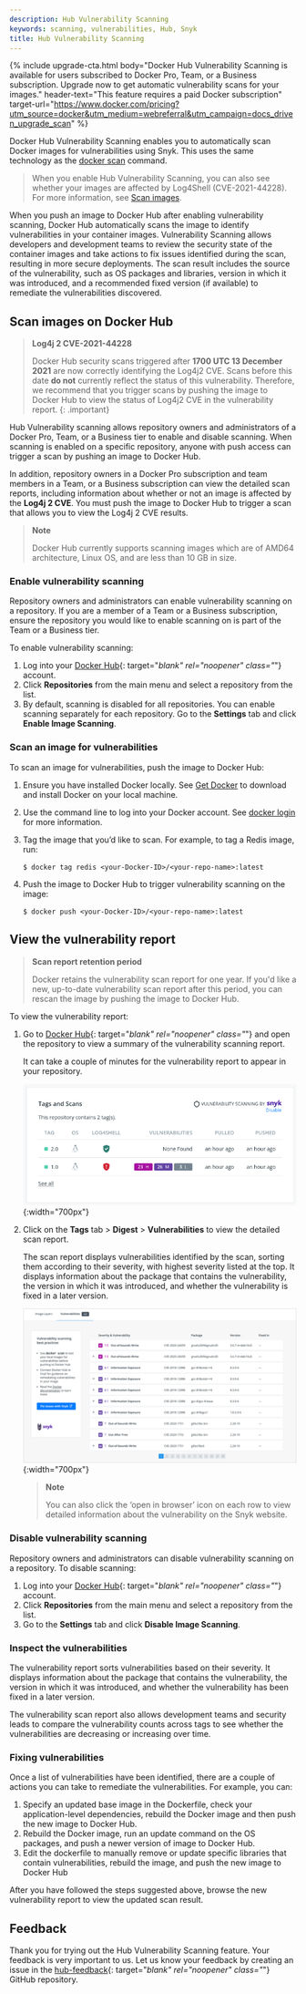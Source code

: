 ```yaml
---
description: Hub Vulnerability Scanning
keywords: scanning, vulnerabilities, Hub, Snyk
title: Hub Vulnerability Scanning
---
```


{% include upgrade-cta.html
  body="Docker Hub Vulnerability Scanning is available for users subscribed to Docker Pro, Team, or a Business subscription. Upgrade now to get automatic vulnerability scans for your images."
  header-text="This feature requires a paid Docker subscription"
  target-url="https://www.docker.com/pricing?utm_source=docker&utm_medium=webreferral&utm_campaign=docs_driven_upgrade_scan"
%}

Docker Hub Vulnerability Scanning enables you to automatically scan Docker
images for vulnerabilities using Snyk. This uses the same technology as the
[docker scan](../engine/scan/index.md) command.

> When you enable Hub Vulnerability Scanning, you can also see whether your
> images are affected by Log4Shell (CVE-2021-44228). For more information, see
> [Scan images](#scan-images-on-docker-hub).

When you push an image to Docker Hub after enabling vulnerability scanning, Docker Hub automatically scans the image to identify vulnerabilities in your container images. Vulnerability Scanning allows developers and development teams to review the security state of the container images and take actions to fix issues identified during the scan, resulting in more secure deployments. The scan result includes the source of the vulnerability, such as OS packages and libraries, version in which it was introduced, and a recommended fixed version (if available) to remediate the vulnerabilities discovered.

## Scan images on Docker Hub

> **Log4j 2 CVE-2021-44228**
>
> Docker Hub security scans triggered after **1700 UTC 13 December 2021** are
> now correctly identifying the Log4j2 CVE. Scans before this date **do not**
> currently reflect the status of this vulnerability. Therefore, we recommend
> that you trigger scans by pushing the image to Docker Hub to view the status
> of Log4j2 CVE in the vulnerability report.
{: .important}

Hub Vulnerability scanning allows repository owners and administrators of a
Docker Pro, Team, or a Business tier to enable and disable scanning. When scanning is enabled on a specific repository, anyone with push access can trigger a scan by pushing an image to Docker Hub.

In addition, repository owners in a Docker Pro subscription and team members in a Team, or a Business subscription can view the detailed scan reports, including
information about whether or not an image is affected by the **Log4j 2 CVE**.
You must push the image to Docker Hub to trigger a scan that
allows you to view the Log4j 2 CVE results.

> **Note**
>
> Docker Hub currently supports scanning images which are of AMD64 architecture, Linux OS, and are less than 10 GB in size.

### Enable vulnerability scanning

Repository owners and administrators can enable vulnerability scanning on a repository. If you are a member of a Team or a Business subscription, ensure the repository you would like to enable scanning on is part of the Team or a Business tier.

To enable vulnerability scanning:

1. Log into your [Docker Hub](https://hub.docker.com){: target="_blank" rel="noopener" class="_"} account.
2. Click **Repositories** from the main menu and select a repository from the list.
3. By default, scanning is disabled for all repositories. You can enable scanning separately for each repository. Go to the **Settings** tab and click **Enable Image Scanning**.

### Scan an image for vulnerabilities

To scan an image for vulnerabilities, push the image to Docker Hub:

1. Ensure you have installed Docker locally. See [Get Docker](../get-docker.md) to download and install Docker on your local machine.
2. Use the command line to log into your Docker account. See [docker login](../engine/reference/commandline/login.md) for more information.
3. Tag the image that you’d like to scan. For example, to tag a Redis image, run:

    ```console
    $ docker tag redis <your-Docker-ID>/<your-repo-name>:latest
    ```

4. Push the image to Docker Hub to trigger vulnerability scanning on the image:

    ```console
    $ docker push <your-Docker-ID>/<your-repo-name>:latest
    ```

## View the vulnerability report

> **Scan report retention period**
>
> Docker retains the vulnerability scan report for one year. If you'd like a new, up-to-date vulnerability scan report after this period, you can rescan the image by pushing the image to Docker Hub.

To view the vulnerability report:

1. Go to [Docker Hub](https://hub.docker.com){: target="_blank" rel="noopener" class="_"} and open the repository to view a summary of the vulnerability scanning report.

    It can take a couple of minutes for the vulnerability report to appear in your repository.

    ![Vulnerability scan report](images/vuln-scan-report.png){:width="700px"}

2. Click on the **Tags** tab > **Digest** > **Vulnerabilities** to view the detailed scan report.

    The scan report displays vulnerabilities identified by the scan, sorting them according to their severity, with highest severity listed at the top. It displays information about the package that contains the vulnerability, the version in which it was introduced, and whether the vulnerability is fixed in a later version.

    ![Vulnerability scan details](images/vuln-scan-details.png){:width="700px"}

    > **Note**
    >
    > You can also click the ‘open in browser’ icon  on each row to view detailed information about the vulnerability on the Snyk website.

### Disable vulnerability scanning

Repository owners and administrators can disable vulnerability scanning on a repository. To disable scanning:

1. Log into your [Docker Hub](https://hub.docker.com){: target="_blank" rel="noopener" class="_"} account.
2. Click **Repositories** from the main menu and select a repository from the list.
3. Go to the **Settings** tab and click **Disable Image Scanning**.

### Inspect the vulnerabilities

The vulnerability report sorts vulnerabilities based on their severity. It displays information about the package that contains the vulnerability, the version in which it was introduced, and whether the vulnerability has been fixed in a later version.

The vulnerability scan report also allows development teams and security leads to compare the vulnerability counts across tags to see whether the vulnerabilities are decreasing or increasing over time.

### Fixing vulnerabilities

Once a list of vulnerabilities have been identified, there are a couple of actions you can take to remediate the vulnerabilities. For example, you can:

1. Specify an updated base image in the Dockerfile, check your application-level dependencies, rebuild the Docker image and then push the new image to Docker Hub.
2. Rebuild the Docker image, run an update command on the OS packages, and push a newer version of image to Docker Hub.
3. Edit the dockerfile to manually remove or update specific libraries that contain vulnerabilities, rebuild the image, and push the new image to Docker Hub

After you have followed the steps suggested above, browse the new vulnerability report to view the updated scan result.

## Feedback

Thank you for trying out the Hub Vulnerability Scanning feature. Your feedback is very important to us. Let us know your feedback by creating an issue in the [hub-feedback](https://github.com/docker/hub-feedback/issues){: target="_blank" rel="noopener" class="_"} GitHub repository.
